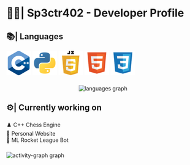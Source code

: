 <h1 align="left">🐦‍🔥| Sp3ctr402 - Developer Profile</h1>

###

<h2 align="left">📚​| ​Languages</h2>
<div align="left">
  <img src="/images/c++x64.png"></img>
  <img src="/images/pythonx64.png"></img>
  <img src="/images/jsx64.png"></img>
  <img src="/images/htmlx64.png"></img>
  <img src="/images/cssx64.png"></img>
</div>

###

<div align="center">
  <img src="https://github-readme-stats.vercel.app/api/top-langs?username=Sp3ctr402&locale=en&hide_title=true&layout=compact&card_width=320&langs_count=5&theme=onedark&hide_border=false&order=2" height="125" alt="languages graph"  />
</div>

###

<h2 align="left">⚙️| ​Currently working on</h2>

###

<p align="left">♟️​ C++ Chess Engine<br>  🔗 Personal Website<br> 🚗​ ML Rocket League Bot</p>

###

<div align="left">
  <img src="https://github-readme-activity-graph.vercel.app/graph?username=Sp3ctr402&radius=16&theme=one-dark&area=true&order=5&hide_title=true" height="400" alt="activity-graph graph"  />
</div>

###
